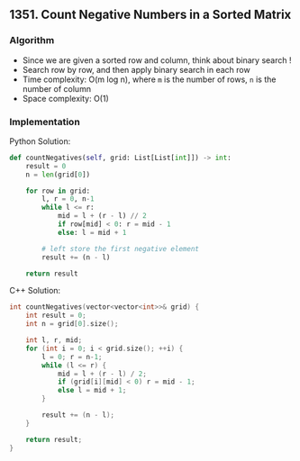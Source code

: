 ## 1351. Count Negative Numbers in a Sorted Matrix
### Algorithm
- Since we are given a sorted row and column, think about binary search !
- Search row by row, and then apply binary search in each row
- Time complexity: O(m log n), where `m` is the number of rows, `n` is the number of column
- Space complexity: O(1)
### Implementation
Python Solution:
```python
def countNegatives(self, grid: List[List[int]]) -> int:
    result = 0
    n = len(grid[0])

    for row in grid:
        l, r = 0, n-1
        while l <= r:
            mid = l + (r - l) // 2
            if row[mid] < 0: r = mid - 1
            else: l = mid + 1

        # left store the first negative element
        result += (n - l)

    return result
```
C++ Solution:
```cpp
int countNegatives(vector<vector<int>>& grid) {
    int result = 0;
    int n = grid[0].size();

    int l, r, mid;
    for (int i = 0; i < grid.size(); ++i) {
        l = 0; r = n-1;
        while (l <= r) {
            mid = l + (r - l) / 2;
            if (grid[i][mid] < 0) r = mid - 1;
            else l = mid + 1;
        }

        result += (n - l);
    }

    return result;
}
```